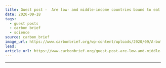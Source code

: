 ```yaml
---
title: Guest post -  Are low- and middle-income countries bound to eat more meat?
date: 2020-09-18
tags: 
  - guest posts
  - carbon brief
  - science
source: carbon_brief
image_url: https://www.carbonbrief.org/wp-content/uploads/2020/09/A-butcher-prepares-cuts-of-meat-in-Kota-Kinabalu-Malaysian-Borneo-583x372.jpg
lead: 
article_url: https://www.carbonbrief.org/guest-post-are-low-and-middle-income-countries-bound-to-eat-more-meat
---
```


---
